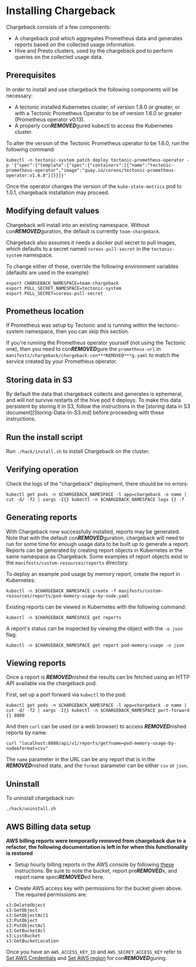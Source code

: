 # Installing Chargeback

Chargeback consists of a few components:

- A chargeback pod which aggregates Prometheus data and generates reports based
  on the collected usage information.
- Hive and Presto clusters, used by the chargeback pod to perform queries on the
  collected usage data.

## Prerequisites

In order to install and use chargeback the following components will be
necessary:

- A tectonic installed Kubernetes cluster, of version 1.8.0 or greater, or with
  a Tectonic Prometheus Operator to be of version 1.6.0 or greater (Prometheus
  operator v0.13).
- A properly con***REMOVED***gured kubectl to access the Kubernetes cluster.

To alter the version of the Tectonic Prometheus operator to be 1.6.0, run the
following command:

```
kubectl -n tectonic-system patch deploy tectonic-prometheus-operator -p '{"spec":{"template":{"spec":{"containers":[{"name":"tectonic-prometheus-operator","image":"quay.io/coreos/tectonic-prometheus-operator:v1.6.0"}]}}}}'
```

Once the operator changes the version of the `kube-state-metrics` pod to 1.0.1,
chargeback installation may proceed.

## Modifying default values

Chargeback will install into an existing namespace. Without con***REMOVED***guration, the
default is currently `team-chargeback`.

Chargeback also assumes it needs a docker pull secret to pull images, which
defaults to a secret named `coreos-pull-secret` in the `tectonic-system`
namespace.

To change either of these, override the following environment variables
(defaults are used in the example):

```
export CHARGEBACK_NAMESPACE=team-chargeback
export PULL_SECRET_NAMESPACE=tectonic-system
export PULL_SECRET=coreos-pull-secret
```

## Prometheus location

If Prometheus was setup by Tectonic and is running within the tectonic-system
namespace, then you can skip this section.

If you're running the Prometheus operator yourself (not using the Tectonic one),
then you need to con***REMOVED***gure the `prometheus-url` in
`manifests/chargeback/chargeback-con***REMOVED***g.yaml` to match the service created by
your Prometheus operator.

## Storing data in S3

By default the data that chargeback collects and generates is ephemeral, and
will not survive restarts of the hive pod it deploys. To make this data
persistent by storing it in S3, follow the instructions in the [storing data in
S3 document][Storing-Data-In-S3.md] before proceeding with these instructions.

## Run the install script

Run `./hack/install.sh` to install Chargeback on the cluster.

## Verifying operation

Check the logs of the "chargeback" deployment, there should be no errors:

```
kubectl get pods -n $CHARGEBACK_NAMESPACE -l app=chargeback -o name | cut -d/ -f2 | xargs -I{} kubectl -n $CHARGEBACK_NAMESPACE logs {} -f
```

## Generating reports

With Chargeback now successfully installed, reports may be generated. Note that
with the default con***REMOVED***guration, chargeback will need to run for some time for
enough usage data to be built up to generate a report. Reports can be generated
by creating report objects in Kubernetes in the same namespace as Chargeback.
Some examples of report objects exist in the
`manifests/custom-resources/reports` directory.

To deploy an example pod usage by memory report, create the report in
Kubernetes:

```
kubectl -n $CHARGEBACK_NAMESPACE create -f manifests/custom-resources/reports/pod-memory-usage-by-node.yaml
```

Existing reports can be viewed in Kubernetes with the following command:

```
kubectl -n $CHARGEBACK_NAMESPACE get reports
```

A report's status can be inspected by viewing the object with the `-o json`
flag:

```
kubectl -n $CHARGEBACK_NAMESPACE get report pod-memory-usage -o json
```

## Viewing reports

Once a report is ***REMOVED***nished the results can be fetched using an HTTP API available
via the chargeback pod.

First, set up a port forward via `kubectl` to the pod:

```
kubectl get pods -n $CHARGEBACK_NAMESPACE -l app=chargeback -o name | cut -d/ -f2 | xargs -I{} kubectl -n $CHARGEBACK_NAMESPACE port-forward {} 8080
```

And then `curl` can be used (or a web browser) to access ***REMOVED***nished reports by
name:

```
curl "localhost:8080/api/v1/reports/get?name=pod-memory-usage-by-node&format=csv"
```

The `name` parameter in the URL can be any report that is in the ***REMOVED***nished state,
and the `format` parameter can be either `csv` or `json`.

## Uninstall

To uninstall chargeback run:
```
./hack/uninstall.sh
```

## AWS Billing data setup

**AWS billing reports were temporarily removed from chargeback due to a
refactor, the following documentation is left in for when this functionality is
restored**

* Setup hourly billing reports in the AWS console by following [these](https://docs.aws.amazon.com/awsaccountbilling/latest/aboutv2/billing-reports-gettingstarted-turnonreports.html) instructions. Be sure to note the bucket, report pre***REMOVED***x, and report name speci***REMOVED***ed here.

* Create AWS access key with permissions for the bucket given above. The required permissions are:
```
s3:DeleteObject
s3:GetObject
s3:GetObjectAcl1
s3:PutObject
s3:PutObjectAcl
s3:GetBucketAcl
s3:ListBucket
s3:GetBucketLocation
```

Once you have an `AWS_ACCESS_KEY_ID` and `AWS_SECRET_ACCESS_KEY` refer to
[Set AWS Credentials](set-aws-credentials) and [Set AWS region](set-aws-region) for con***REMOVED***guring.
